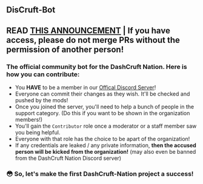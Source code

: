 ## DisCruft-Bot
## READ [THIS ANNOUNCEMENT](https://discord.com/channels/644764850706448384/660623947620155423/823783669575581697) | If you have access, please do not merge PRs without the permission of another person!
### The official community bot for the DashCruft Nation. Here is how you can contribute:
- You **HAVE** to be a member in our [Offical Discord Server](https://dashcruft.com/discord)!
- Everyone can commit their changes as they wish. It'll be checked and pushed by the mods!
- Once you joined the server, you'll need to help a bunch of people in the support category. (Do this if you want to be shown in the organization members!)
- You'll gain the `Contributor` role once a moderator or a staff member saw you being helpful.
- Everyone with that role has the choice to be apart of the organization!
- If any credentials are leaked / any private information, **then the accused person will be kicked from the organization!** (may also even be banned from the DashCruft Nation Discord server)

### 😳 So, let's make the first DashCruft-Nation project a success!
